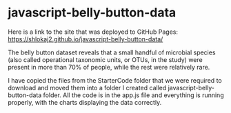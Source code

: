 # javascript-belly-button-data

Here is a link to the site that was deployed to GitHub Pages: https://shlokaj2.github.io/javascript-belly-button-data/

The belly button dataset reveals that a small handful of microbial species (also called operational taxonomic units, or OTUs, in the study) were present in 
more than 70% of people, while the rest were relatively rare.

I have copied the files from the StarterCode folder that we were required to download and moved them into a folder I created called javascript-belly-button-data folder. 
All the code is in the app.js file and everything is running properly, with the charts displaying the data correctly.
